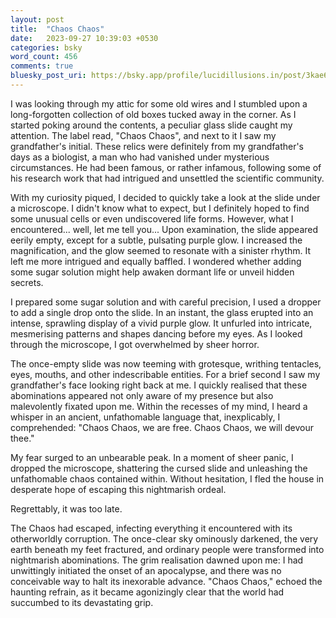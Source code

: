 ```yaml
---
layout: post
title:  "Chaos Chaos"
date:   2023-09-27 10:39:03 +0530
categories: bsky
word_count: 456
comments: true
bluesky_post_uri: https://bsky.app/profile/lucidillusions.in/post/3kae6fwmpkq23
---
```


I was looking through my attic for some old wires and I stumbled upon a long-forgotten collection of old boxes tucked away in the corner. As I started poking around the contents, a peculiar glass slide caught my attention. The label read, "Chaos Chaos", and next to it I saw my grandfather's initial. These relics were definitely from my grandfather's days as a biologist, a man who had vanished under mysterious circumstances. He had been famous, or rather infamous, following some of his research work that had intrigued and unsettled the scientific community.

With my curiosity piqued, I decided to quickly take a look at the slide under a microscope. I didn't know what to expect, but I definitely hoped to find some unusual cells or even undiscovered life forms. However, what I encountered... well, let me tell you... Upon examination, the slide appeared eerily empty, except for a subtle, pulsating purple glow. I increased the magnification, and the glow seemed to resonate with a sinister rhythm. It left me more intrigued and equally baffled. I wondered whether adding some sugar solution might help awaken dormant life or unveil hidden secrets.

I prepared some sugar solution and with careful precision, I used a dropper to add a single drop onto the slide. In an instant, the glass erupted into an intense, sprawling display of a vivid purple glow. It unfurled into intricate, mesmerising patterns and shapes dancing before my eyes. As I looked through the microscope, I got overwhelmed by sheer horror.

The once-empty slide was now teeming with grotesque, writhing tentacles, eyes, mouths, and other indescribable entities. For a brief second I saw my grandfather's face looking right back at me. I quickly realised that these abominations appeared not only aware of my presence but also malevolently fixated upon me. Within the recesses of my mind, I heard a whisper in an ancient, unfathomable language that, inexplicably, I comprehended: "Chaos Chaos, we are free. Chaos Chaos, we will devour thee."

My fear surged to an unbearable peak. In a moment of sheer panic, I dropped the microscope, shattering the cursed slide and unleashing the unfathomable chaos contained within. Without hesitation, I fled the house in desperate hope of escaping this nightmarish ordeal.

Regrettably, it was too late.

The Chaos had escaped, infecting everything it encountered with its otherworldly corruption. The once-clear sky ominously darkened, the very earth beneath my feet fractured, and ordinary people were transformed into nightmarish abominations. The grim realisation dawned upon me: I had unwittingly initiated the onset of an apocalypse, and there was no conceivable way to halt its inexorable advance. "Chaos Chaos," echoed the haunting refrain, as it became agonizingly clear that the world had succumbed to its devastating grip.
